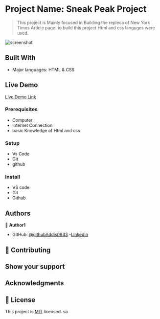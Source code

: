 # Project Name: Sneak Peak Project

> This project is Mainly focused in Building the repleca of New York Times Article page. to build this project Html and css languges were used.

![screenshot](./NTY_screenshoot.png)

## Built With

- Major languages: HTML & CSS

## Live Demo

[Live Demo Link](https://livedemo.com)

### Prerequisites

- Computer
- Internet Connection
- basic Knowledge of Html and css

### Setup

- Vs Code
- Git
- github

### Install

- VS code
- Git
- Github

## Authors

👤 **Author1**

- GitHub: [@githubAddis0943](https://github.com/Addis0943) -[LinkedIn](https://www.linkedin.com/in/addis-belete-134b98191/)

## 🤝 Contributing

## Show your support

## Acknowledgments

## 📝 License

This project is [MIT](lic.url) licensed.
sa
